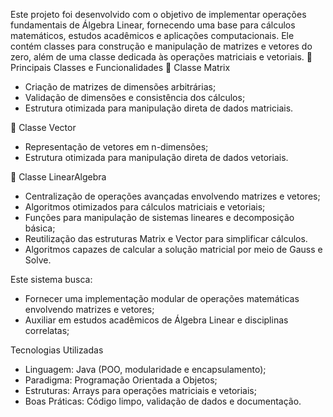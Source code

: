 Este projeto foi desenvolvido com o objetivo de implementar operações fundamentais de Álgebra Linear, fornecendo uma base para cálculos matemáticos, estudos acadêmicos e aplicações computacionais. Ele contém classes para construção e manipulação de matrizes e vetores do zero, além de uma classe dedicada às operações matriciais e vetoriais.
🔹 Principais Classes e Funcionalidades
🔹 Classe Matrix

- Criação de matrizes de dimensões arbitrárias;
- Validação de dimensões e consistência dos cálculos;
- Estrutura otimizada para manipulação direta de dados matriciais.

🔹 Classe Vector

- Representação de vetores em n-dimensões;
- Estrutura otimizada para manipulação direta de dados vetoriais. 

🔹 Classe LinearAlgebra

- Centralização de operações avançadas envolvendo matrizes e vetores;
- Algoritmos otimizados para cálculos matriciais e vetoriais;
- Funções para manipulação de sistemas lineares e decomposição básica;
- Reutilização das estruturas Matrix e Vector para simplificar cálculos.
- Algoritmos capazes de calcular a solução matricial por meio de Gauss e Solve.

Este sistema busca:
- Fornecer uma implementação modular de operações matemáticas envolvendo matrizes e vetores;
- Auxiliar em estudos acadêmicos de Álgebra Linear e disciplinas correlatas;

Tecnologias Utilizadas
- Linguagem: Java (POO, modularidade e encapsulamento);
- Paradigma: Programação Orientada a Objetos;
- Estruturas: Arrays para operações matriciais e vetoriais;
- Boas Práticas: Código limpo, validação de dados e documentação.
  
